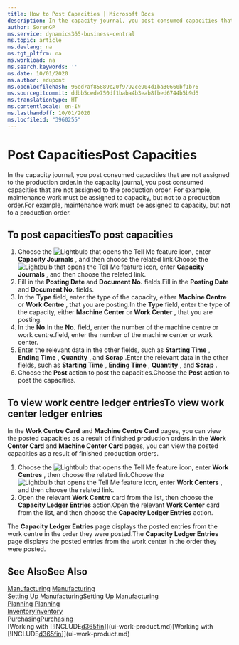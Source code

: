 ```yaml
---
title: How to Post Capacities | Microsoft Docs
description: In the capacity journal, you post consumed capacities that are not assigned to the production order. For example, maintenance work must be assigned to capacity, but not to a production order.
author: SorenGP
ms.service: dynamics365-business-central
ms.topic: article
ms.devlang: na
ms.tgt_pltfrm: na
ms.workload: na
ms.search.keywords: ''
ms.date: 10/01/2020
ms.author: edupont
ms.openlocfilehash: 96ed7af85889c20f9792ce904d1ba30660bf1b76
ms.sourcegitcommit: ddbb5cede750df1baba4b3eab8fbed6744b5b9d6
ms.translationtype: HT
ms.contentlocale: en-IN
ms.lasthandoff: 10/01/2020
ms.locfileid: "3960255"
---
```

# <a name="post-capacities"></a><span data-ttu-id="fff45-104">Post Capacities</span><span class="sxs-lookup"><span data-stu-id="fff45-104">Post Capacities</span></span>
<span data-ttu-id="fff45-105">In the capacity journal, you post consumed capacities that are not assigned to the production order.</span><span class="sxs-lookup"><span data-stu-id="fff45-105">In the capacity journal, you post consumed capacities that are not assigned to the production order.</span></span> <span data-ttu-id="fff45-106">For example, maintenance work must be assigned to capacity, but not to a production order.</span><span class="sxs-lookup"><span data-stu-id="fff45-106">For example, maintenance work must be assigned to capacity, but not to a production order.</span></span>  

## <a name="to-post-capacities"></a><span data-ttu-id="fff45-107">To post capacities</span><span class="sxs-lookup"><span data-stu-id="fff45-107">To post capacities</span></span>  
1.  <span data-ttu-id="fff45-108">Choose the ![Lightbulb that opens the Tell Me feature](media/ui-search/search_small.png "Tell me what you want to do") icon, enter **Capacity Journals** , and then choose the related link.</span><span class="sxs-lookup"><span data-stu-id="fff45-108">Choose the ![Lightbulb that opens the Tell Me feature](media/ui-search/search_small.png "Tell me what you want to do") icon, enter **Capacity Journals** , and then choose the related link.</span></span>  
2.  <span data-ttu-id="fff45-109">Fill in the **Posting Date** and **Document No.** fields.</span><span class="sxs-lookup"><span data-stu-id="fff45-109">Fill in the **Posting Date** and **Document No.** fields.</span></span>  
3.  <span data-ttu-id="fff45-110">In the **Type** field, enter the type of the capacity, either **Machine Centre** or **Work Centre** , that you are posting.</span><span class="sxs-lookup"><span data-stu-id="fff45-110">In the **Type** field, enter the type of the capacity, either **Machine Center** or **Work Center** , that you are posting.</span></span>  
4.  <span data-ttu-id="fff45-111">In the **No.**</span><span class="sxs-lookup"><span data-stu-id="fff45-111">In the **No.**</span></span> <span data-ttu-id="fff45-112">field, enter the number of the machine centre or work centre.</span><span class="sxs-lookup"><span data-stu-id="fff45-112">field, enter the number of the machine center or work center.</span></span>  
5.  <span data-ttu-id="fff45-113">Enter the relevant data in the other fields, such as **Starting Time** , **Ending Time** , **Quantity** , and **Scrap** .</span><span class="sxs-lookup"><span data-stu-id="fff45-113">Enter the relevant data in the other fields, such as **Starting Time** , **Ending Time** , **Quantity** , and **Scrap** .</span></span>  
6.  <span data-ttu-id="fff45-114">Choose the **Post** action to post the capacities.</span><span class="sxs-lookup"><span data-stu-id="fff45-114">Choose the **Post** action to post the capacities.</span></span>  

## <a name="to-view-work-center-ledger-entries"></a><span data-ttu-id="fff45-115">To view work centre ledger entries</span><span class="sxs-lookup"><span data-stu-id="fff45-115">To view work center ledger entries</span></span>  
<span data-ttu-id="fff45-116">In the **Work Centre Card** and **Machine Centre Card** pages, you can view the posted capacities as a result of finished production orders.</span><span class="sxs-lookup"><span data-stu-id="fff45-116">In the **Work Center Card** and **Machine Center Card** pages, you can view the posted capacities as a result of finished production orders.</span></span>    
1.  <span data-ttu-id="fff45-117">Choose the ![Lightbulb that opens the Tell Me feature](media/ui-search/search_small.png "Tell me what you want to do") icon, enter **Work Centres** , then choose the related link.</span><span class="sxs-lookup"><span data-stu-id="fff45-117">Choose the ![Lightbulb that opens the Tell Me feature](media/ui-search/search_small.png "Tell me what you want to do") icon, enter **Work Centers** , and then choose the related link.</span></span>  
2.  <span data-ttu-id="fff45-118">Open the relevant **Work Centre** card from the list, then choose the **Capacity Ledger Entries** action.</span><span class="sxs-lookup"><span data-stu-id="fff45-118">Open the relevant **Work Center** card from the list, and then choose the **Capacity Ledger Entries** action.</span></span>  

<span data-ttu-id="fff45-119">The **Capacity Ledger Entries** page displays the posted entries from the work centre in the order they were posted.</span><span class="sxs-lookup"><span data-stu-id="fff45-119">The **Capacity Ledger Entries** page displays the posted entries from the work center in the order they were posted.</span></span>   

## <a name="see-also"></a><span data-ttu-id="fff45-120">See Also</span><span class="sxs-lookup"><span data-stu-id="fff45-120">See Also</span></span>  
<span data-ttu-id="fff45-121">[Manufacturing](production-manage-manufacturing.md)  </span><span class="sxs-lookup"><span data-stu-id="fff45-121">[Manufacturing](production-manage-manufacturing.md)  </span></span>  
[<span data-ttu-id="fff45-122">Setting Up Manufacturing</span><span class="sxs-lookup"><span data-stu-id="fff45-122">Setting Up Manufacturing</span></span>](production-configure-production-processes.md)  
<span data-ttu-id="fff45-123">[Planning](production-planning.md)    </span><span class="sxs-lookup"><span data-stu-id="fff45-123">[Planning](production-planning.md)    </span></span>  
[<span data-ttu-id="fff45-124">Inventory</span><span class="sxs-lookup"><span data-stu-id="fff45-124">Inventory</span></span>](inventory-manage-inventory.md)  
[<span data-ttu-id="fff45-125">Purchasing</span><span class="sxs-lookup"><span data-stu-id="fff45-125">Purchasing</span></span>](purchasing-manage-purchasing.md)  
<span data-ttu-id="fff45-126">[Working with [!INCLUDE[d365fin](includes/d365fin_md.md)]](ui-work-product.md)</span><span class="sxs-lookup"><span data-stu-id="fff45-126">[Working with [!INCLUDE[d365fin](includes/d365fin_md.md)]](ui-work-product.md)</span></span>
